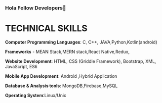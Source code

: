 ### Hola Fellow Developers👋


# TECHNICAL SKILLS 	
<b>Computer Programming Languages</b>: C, C++, JAVA,Python,Kotlin(android)  

<b>Frameworks</b> - MEAN Stack,MERN stack,React Native,Redux,  

<b>Website Development</b>: HTML, CSS (Griddle Framework), Bootstrap, XML, JavaScript, ES6  

<b>Mobile App Development</b>: Android ,Hybrid Application  

<b>Database & Analysis tools</b>: MongoDB,Firebase,MySQL  

<b>Operating System</b>:Linux/Unix  


